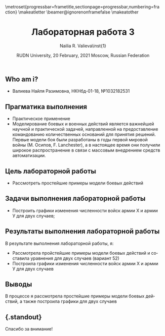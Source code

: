 ﻿---
## Front matter
lang: ru-RU
title: Лабораторная работа 3
author: |
	Nailia R. Valieva\inst{1}
institute: |
	\inst{1}RUDN University, Moscow, Russian Federation
date: RUDN University, 20 February, 2021 Moscow, Russian Federation

## Formatting
toc: false
slide_level: 2
theme: metropolis
header-includes: 
 - \metroset{progressbar=frametitle,sectionpage=progressbar,numbering=fraction}
 - '\makeatletter'
 - '\beamer@ignorenonframefalse'
 - '\makeatother'
aspectratio: 43
section-titles: true
---

## Who am i?

- Валиева Найля Разимовна, НКНбд-01-18, №1032182531


## Прагматика выполнения

- Практическое применение
- Моделирование боевых и военных действий является важнейшей научной и практической задачей,
направленной на предоставление командованию количественных оснований для принятия решений. 
Первые модели боя были разработаны в годы первой мировой войны (М. Осипов, F. Lanchester), 
а в настоящее время они получили широкое распространение в связи с массовым внедрением средств автоматизации.


## Цель лабораторной работы

- Рассмотреть простейшие примеры модели боевых действий 

## Задачи выполнения лабораторной работы

- Построить графики изменения численности войск армии Х и армии У для двух случаев; 

## Результаты выполнения лабораторной работы

В результате выполнения лабораторной работы, я: 

- Рассмотрела пройстейшие примеры модели боевых действий и составила уравнения для двух случаев (вариант 52)
- Построила графики изменения численности войск армии Х и армии У для двух случаев

## Выводы

В процессе я рассмотрела простейшие примеры модели боевых действий, а также построила графики для двух случаев





## {.standout}

Спасибо за внимание!
